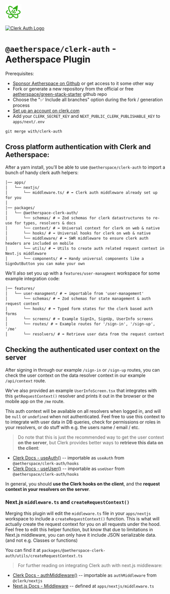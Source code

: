 <a href="https://github.com/FullProduct-dev/green-stack-starter-demo#readme" target="_blank">
  <img src="/packages/@aetherspace/assets/AetherspaceLogo.svg" width="50" height="50" />
</a>

<p>
    <a href="https://clerk.com/" target="_blank">
        <img alt="Clerk Auth Logo" longdesc="Cross Platform Auth with Clerk" src="https://camo.githubusercontent.com/02b3799f98edbed5bafa868dbd884287f249d3153e53c34b3c05855adf2478a2/68747470733a2f2f696d672e736869656c64732e696f2f7374617469632f76313f7374796c653d666f722d7468652d6261646765266d6573736167653d436c65726b26636f6c6f723d364334374646266c6f676f3d436c65726b266c6f676f436f6c6f723d464646464646266c6162656c3d" />
    </a>
</p>

# `@aetherspace/clerk-auth` - Aetherspace Plugin

Prerequisites:
- [Sponsor Aetherspace on Github](https://github.com/FullProduct-dev/green-stack-starter-demo#readme) or get access to it some other way
- Fork or generate a new repository from the official or free [aetherspace/green-stack-starter](https://github.com/FullProduct-dev/green-stack-starter#readme) github repo
- Choose the "✅ Include all branches" option during the fork / generation process
- [Set up an account on clerk.com](https://clerk.com/)
- Add your `CLERK_SECRET_KEY` and `NEXT_PUBLIC_CLERK_PUBLISHABLE_KEY` to `apps/next/.env`

```shell
git merge with/clerk-auth
```

<p style={{ padding: "12px" }} />  

## Cross platform authentication with Clerk and Aetherspace:

After a yarn install, you'll be able to use `@aetherspace/clerk-auth` to import a bunch of handy clerk auth  helpers:

```shell
│── apps/
│   └── nextjs/
│       └── middleware.ts/ # ➡️ Clerk auth middleware already set up for you
│
│── packages/
│   └── @aetherspace-clerk-auth/
│       └── schemas/ # ➡️ Zod schemas for clerk datastructures to re-use for types, resolvers & docs
│       └── context/ # ➡️ Universal context for clerk on web & native
│       └── hooks/ # ➡️ Universal hooks for clerk on web & native
│       └── middleware/ # ➡️ SWR middleware to ensure clerk auth headers are included on mobile
│       └── utils/ # ➡️ Utils to create auth related request context in Next.js middleware
│       └── components/ # ➡️ Handy universal components like a SignOutButton you can make your own
```

We'll also set you up with a `features/user-managment` workspace for some example integration code:

```shell
│── features/
│   └── user-managment/ # ➡️ importable from 'user-management'
│       └── schemas/ # ➡️ Zod schemas for state management & auth request context
│       └── hooks/ # ➡️ Typed form states for the clerk based auth forms
│       └── screens/ # ➡️ Example SignIn, SignUp, UserInfo screens
│       └── routes/ # ➡️ Example routes for '/sign-in', '/sign-up', '/me'
│       └── resolvers/ # ➡️ Retrieve user data from the request context
```

<p style={{ padding: "12px" }} />  

## Checking the authenticated user context on the server

After signing in through our example `/sign-in` or `/sign-up` routes, you can check the user context on the data resolver context in our example `/api/context` route.

We've also provided an example `UserInfoScreen.tsx` that integrates with this `getRequestContext()` resolver and prints it out in the browser or the mobile app on the `/me` route.

This auth context will be available on all resolvers when logged in, and will be `null` or `undefined` when not authenticated. Feel free to use this context to to integrate with user data in DB queries, check for permissions or roles in your resolvers, or do stuff with e.g. the users name / email / etc.

> Do note that this is just the recommended way to get the user context **on the server**, but Clerk provides better ways to **retrieve this data on the client**:

- [Clerk Docs - useAuth()](https://clerk.com/docs/references/react/use-auth) -- importable as `useAuth` from `@aetherspace/clerk-auth/hooks`
- [Clerk Docs - useUser()](https://clerk.com/docs/references/react/use-user) -- importable as `useUser` from `@aetherspace/clerk-auth/hooks`

In general, you should **use the Clerk hooks on the client**, and the **request context in your resolvers on the server**.

<p style={{ padding: "12px" }} />  

### Next.js `middleware.ts` and `createRequestContext()`

Merging this plugin will edit the `middleware.ts` file in your `apps/nextjs` workspace to include a `createRequestContext()` function. This is what will actually create the request context for you on all requests under the hood. Feel free to edit this helper function, but know that due to limitations in Next.js middleware, you can only have it include JSON serializable data. (and not e.g. Classes or functions)

You can find it at `packages/@aetherspace-clerk-auth/utils/createRequestContext.ts`

> For further reading on integrating Clerk auth with next.js middleware:

- [Clerk Docs - authMiddleware()](https://clerk.com/docs/references/nextjs/auth-middleware) -- importable as `authMiddleware` from `@clerk/nextjs`
- [Next.js Docs - Middleware](https://nextjs.org/docs/app/building-your-application/routing/middleware) -- defined at `apps/nextjs/middleware.ts`
